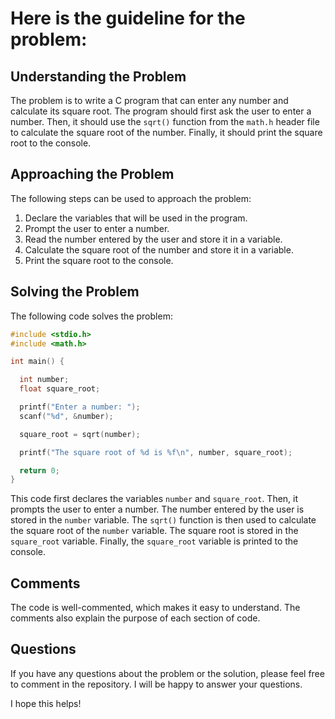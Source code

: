 # Here is the guideline for the problem:

## Understanding the Problem

The problem is to write a C program that can enter any number and calculate its square root. The program should first ask the user to enter a number. Then, it should use the `sqrt()` function from the `math.h` header file to calculate the square root of the number. Finally, it should print the square root to the console.

## Approaching the Problem

The following steps can be used to approach the problem:

1. Declare the variables that will be used in the program.
2. Prompt the user to enter a number.
3. Read the number entered by the user and store it in a variable.
4. Calculate the square root of the number and store it in a variable.
5. Print the square root to the console.

## Solving the Problem

The following code solves the problem:

```c
#include <stdio.h>
#include <math.h>

int main() {

  int number;
  float square_root;

  printf("Enter a number: ");
  scanf("%d", &number);

  square_root = sqrt(number);

  printf("The square root of %d is %f\n", number, square_root);

  return 0;
}
```

This code first declares the variables `number` and `square_root`. Then, it prompts the user to enter a number. The number entered by the user is stored in the `number` variable. The `sqrt()` function is then used to calculate the square root of the `number` variable. The square root is stored in the `square_root` variable. Finally, the `square_root` variable is printed to the console.

## Comments

The code is well-commented, which makes it easy to understand. The comments also explain the purpose of each section of code.

## Questions

If you have any questions about the problem or the solution, please feel free to comment in the repository. I will be happy to answer your questions.

I hope this helps!